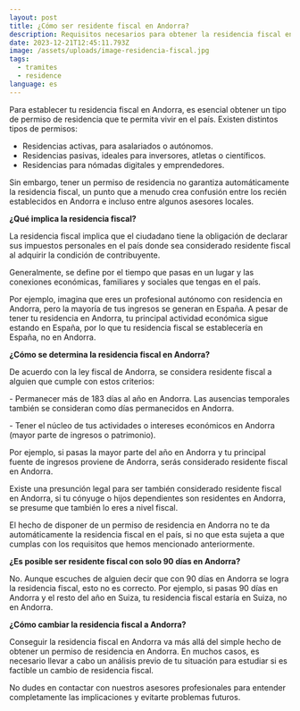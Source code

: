 ```yaml
---
layout: post
title: ¿Cómo ser residente fiscal en Andorra?
description: Requisitos necesarios para obtener la residencia fiscal en Andorra.
date: 2023-12-21T12:45:11.793Z
image: /assets/uploads/image-residencia-fiscal.jpg
tags:
  - tramites
  - residence
language: es
---
```

Para establecer tu residencia fiscal en Andorra, es esencial obtener un tipo de permiso de residencia que te permita vivir en el país. Existen distintos tipos de permisos:

* Residencias activas, para asalariados o autónomos.
* Residencias pasivas, ideales para inversores, atletas o científicos.
* Residencias para nómadas digitales y emprendedores.

Sin embargo, tener un permiso de residencia no garantiza automáticamente la residencia fiscal, un punto que a menudo crea confusión entre los recién establecidos en Andorra e incluso entre algunos asesores locales.

**¿Qué implica la residencia fiscal?** 

La residencia fiscal implica que el ciudadano tiene la obligación de declarar sus impuestos personales en el país donde sea considerado residente fiscal al adquirir la condición de contribuyente.

Generalmente, se define por el tiempo que pasas en un lugar y las conexiones económicas, familiares y sociales que tengas en el país.

Por ejemplo, imagina que eres un profesional autónomo con residencia en Andorra, pero la mayoría de tus ingresos se generan en España. A pesar de tener tu residencia en Andorra, tu principal actividad económica sigue estando en España, por lo que tu residencia fiscal se establecería en España, no en Andorra.

**¿Cómo se determina la residencia fiscal en Andorra?** 

De acuerdo con la ley fiscal de Andorra, se considera residente fiscal a alguien que cumple con estos criterios:

\-	Permanecer más de 183 días al año en Andorra. Las ausencias temporales también se consideran como días permanecidos en Andorra.

\-	Tener el núcleo de tus actividades o intereses económicos en Andorra (mayor parte de ingresos o  patrimonio).

Por ejemplo, si pasas la mayor parte del año en Andorra y tu principal fuente de ingresos proviene de Andorra, serás considerado residente fiscal en Andorra.

Existe una presunción legal para ser también considerado residente fiscal en Andorra, si tu cónyuge o hijos dependientes son residentes en Andorra, se presume que también lo eres a nivel fiscal.

El hecho de disponer de un permiso de residencia en Andorra no te da automáticamente la residencia fiscal en el país, si no que esta sujeta a que cumplas con los requisitos que hemos mencionado anteriormente.

**¿Es posible ser residente fiscal con solo 90 días en Andorra?** 

No. Aunque escuches de alguien decir que con 90 días en Andorra se logra la residencia fiscal, esto no es correcto. Por ejemplo, si pasas 90 días en Andorra y el resto del año en Suiza, tu residencia fiscal estaría en Suiza, no en Andorra.

**¿Cómo cambiar la residencia fiscal a Andorra?**

 Conseguir la residencia fiscal en Andorra va más allá del simple hecho de obtener un permiso de residencia en Andorra. En muchos casos, es necesario llevar a cabo un análisis previo de tu situación para estudiar si es factible un cambio de residencia fiscal.

No dudes en contactar con nuestros asesores profesionales para entender completamente las implicaciones y evitarte problemas futuros.